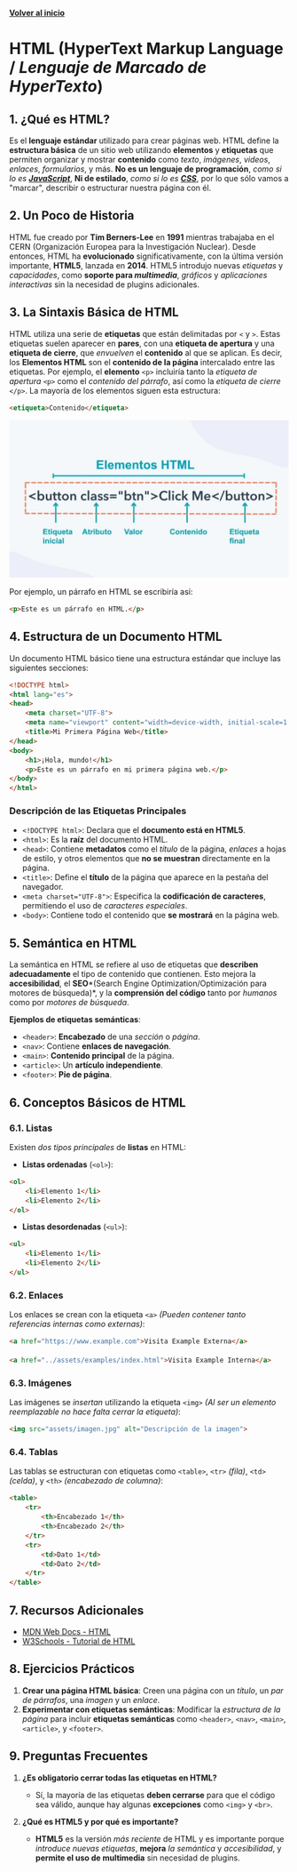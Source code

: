 [**Volver al inicio**](../../)

# HTML (HyperText Markup Language / *Lenguaje de Marcado de HyperTexto*)

## 1. ¿Qué es HTML?

Es el **lenguaje estándar** utilizado para crear páginas web. HTML define la **estructura básica** de un sitio web utilizando **elementos** y **etiquetas** que permiten organizar y mostrar **contenido** como *texto*, *imágenes*, *videos*, *enlaces*, *formularios*, y más.
**No es un lenguaje de programación**, *como si lo es **[JavaScript](../JS)***, **Ni de estilado**, *como si lo es **[CSS](../CSS/)***,  por lo que sólo vamos a "marcar", describir o estructurar nuestra página con él.

## 2. Un Poco de Historia 

HTML fue creado por **Tim Berners-Lee** en **1991** mientras trabajaba en el CERN (Organización Europea para la Investigación Nuclear). Desde entonces, HTML ha **evolucionado** significativamente, con la última versión importante, **HTML5**, lanzada en **2014**. HTML5 introdujo nuevas *etiquetas* y *capacidades*, como **soporte para *multimedia***, *gráficos* y *aplicaciones interactivas* sin la necesidad de plugins adicionales.

## 3. La Sintaxis Básica de HTML

HTML utiliza una serie de **etiquetas** que están delimitadas por `<` y `>`. Estas etiquetas suelen aparecer en **pares**, con una **etiqueta de apertura** y una **etiqueta de cierre**, que *envuelven* el **contenido** al que se aplican. Es decir, los **Elementos HTML** son el **contenido de la página** intercalado entre las etiquetas. Por ejemplo, el **elemento** `<p>` incluiría tanto la *etiqueta de apertura* `<p>` como el *contenido del párrafo*, así como la *etiqueta de cierre* `</p>`. La mayoría de los elementos siguen esta estructura:

```html
<etiqueta>Contenido</etiqueta>
```

![Estructura Elementos HTML](../images/estructura-elemento-HTML.jpg)

Por ejemplo, un párrafo en HTML se escribiría así:

```html
<p>Este es un párrafo en HTML.</p>
```

## 4. Estructura de un Documento HTML

Un documento HTML básico tiene una estructura estándar que incluye las siguientes secciones:

```html
<!DOCTYPE html>
<html lang="es">
<head>
    <meta charset="UTF-8">
    <meta name="viewport" content="width=device-width, initial-scale=1.0">
    <title>Mi Primera Página Web</title>
</head>
<body>
    <h1>¡Hola, mundo!</h1>
    <p>Este es un párrafo en mi primera página web.</p>
</body>
</html>
```

### Descripción de las Etiquetas Principales

- `<!DOCTYPE html>`: Declara que el **documento está en HTML5**.
- `<html>`: Es la **raíz** del documento HTML.
- `<head>`: Contiene **metadatos** como el *título* de la página, *enlaces* a hojas de estilo, y otros elementos que **no se muestran** directamente en la página.
- `<title>`: Define el **título** de la página que aparece en la pestaña del navegador.
- `<meta charset="UTF-8">`: Especifica la **codificación de caracteres**, permitiendo el uso de *caracteres especiales*.
- `<body>`: Contiene todo el contenido que **se mostrará** en la página web.

## 5. Semántica en HTML

La semántica en HTML se refiere al uso de etiquetas que **describen adecuadamente** el tipo de contenido que contienen. Esto mejora la **accesibilidad**, el **SEO***(Search Engine Optimization/Optimización para motores de búsqueda)*, y la **comprensión del código** tanto por *humanos* como por *motores de búsqueda*.

**Ejemplos de etiquetas semánticas**:

- `<header>`: **Encabezado** de una *sección* o *página*.
- `<nav>`: Contiene **enlaces de navegación**.
- `<main>`: **Contenido principal** de la página.
- `<article>`: Un **artículo independiente**.
- `<footer>`: **Pie de página**.

## 6. Conceptos Básicos de HTML

### 6.1. Listas

Existen *dos tipos principales* de **listas** en HTML:

- **Listas ordenadas** (`<ol>`):

```html
<ol>
    <li>Elemento 1</li>
    <li>Elemento 2</li>
</ol>
```

- **Listas desordenadas** (`<ul>`):

```html
<ul>
    <li>Elemento 1</li>
    <li>Elemento 2</li>
</ul>
```

### 6.2. Enlaces

Los enlaces se crean con la etiqueta `<a>` *(Pueden contener tanto referencias internas como externas)*:

```html
<a href="https://www.example.com">Visita Example Externa</a>

<a href="../assets/examples/index.html">Visita Example Interna</a>
```

### 6.3. Imágenes

Las imágenes se *insertan* utilizando la etiqueta `<img>` *(Al ser un elemento reemplazable no hace falta cerrar la etiqueta)*:

```html
<img src="assets/imagen.jpg" alt="Descripción de la imagen">
```

### 6.4. Tablas

Las tablas se estructuran con etiquetas como `<table>`, `<tr>` *(fila)*, `<td>` *(celda)*, y `<th>` *(encabezado de columna)*:

```html
<table>
    <tr>
        <th>Encabezado 1</th>
        <th>Encabezado 2</th>
    </tr>
    <tr>
        <td>Dato 1</td>
        <td>Dato 2</td>
    </tr>
</table>
```

## 7. Recursos Adicionales

- [MDN Web Docs - HTML](https://developer.mozilla.org/es/docs/Web/HTML)
- [W3Schools - Tutorial de HTML](https://www.w3schools.com/html/)

## 8. Ejercicios Prácticos

1. **Crear una página HTML básica**: Creen una página con un *título*, un *par de párrafos*, una *imagen* y un *enlace*.
2. **Experimentar con etiquetas semánticas**: Modificar la *estructura de la página* para incluir **etiquetas semánticas** como `<header>`, `<nav>`, `<main>`, `<article>`, y `<footer>`.

## 9. Preguntas Frecuentes

1. **¿Es obligatorio cerrar todas las etiquetas en HTML?**
   - Sí, la mayoría de las etiquetas **deben cerrarse** para que el código sea válido, aunque hay algunas **excepciones** como `<img>` y `<br>`.

2. **¿Qué es HTML5 y por qué es importante?**
   - **HTML5** es la versión *más reciente* de HTML y es importante porque *introduce nuevas etiquetas*, **mejora** *la semántica* y *accesibilidad*, y **permite el uso de multimedia** sin necesidad de plugins.